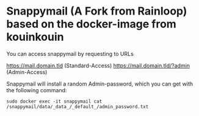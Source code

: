 # Snappymail (A Fork from Rainloop) based on the docker-image from kouinkouin

You can access snappymail by requesting to URLs

https://mail.domain.tld (Standard-Access)
https://mail.domain.tld/?admin (Admin-Access)

Snappymail will install a random Admin-password, which you can get with the following command:

```
sudo docker exec -it snappymail cat /snappymail/data/_data_/_default_/admin_password.txt

```
